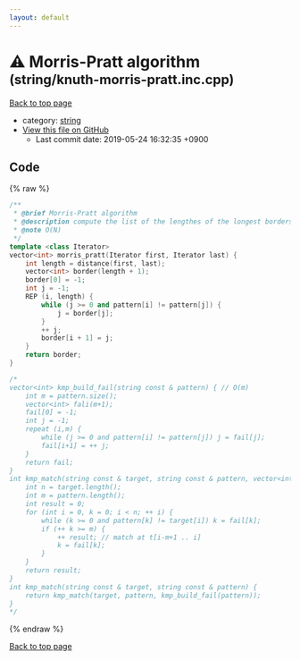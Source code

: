 ```yaml
---
layout: default
---
```


<!-- mathjax config similar to math.stackexchange -->
<script type="text/javascript" async
  src="https://cdnjs.cloudflare.com/ajax/libs/mathjax/2.7.5/MathJax.js?config=TeX-MML-AM_CHTML">
</script>
<script type="text/x-mathjax-config">
  MathJax.Hub.Config({
    TeX: { equationNumbers: { autoNumber: "AMS" }},
    tex2jax: {
      inlineMath: [ ['$','$'] ],
      processEscapes: true
    },
    "HTML-CSS": { matchFontHeight: false },
    displayAlign: "left",
    displayIndent: "2em"
  });
</script>

<script type="text/javascript" src="https://cdnjs.cloudflare.com/ajax/libs/jquery/3.4.1/jquery.min.js"></script>
<script src="https://cdn.jsdelivr.net/npm/jquery-balloon-js@1.1.2/jquery.balloon.min.js" integrity="sha256-ZEYs9VrgAeNuPvs15E39OsyOJaIkXEEt10fzxJ20+2I=" crossorigin="anonymous"></script>
<script type="text/javascript" src="../../assets/js/copy-button.js"></script>
<link rel="stylesheet" href="../../assets/css/copy-button.css" />


# :warning: Morris-Pratt algorithm <small>(string/knuth-morris-pratt.inc.cpp)</small>

<a href="../../index.html">Back to top page</a>

* category: <a href="../../index.html#b45cffe084dd3d20d928bee85e7b0f21">string</a>
* <a href="{{ site.github.repository_url }}/blob/master/string/knuth-morris-pratt.inc.cpp">View this file on GitHub</a>
    - Last commit date: 2019-05-24 16:32:35 +0900




## Code

{% raw %}
```cpp
/**
 * @brief Morris-Pratt algorithm
 * @description compute the list of the lengthes of the longest borders
 * @note O(N)
 */
template <class Iterator>
vector<int> morris_pratt(Iterator first, Iterator last) {
    int length = distance(first, last);
    vector<int> border(length + 1);
    border[0] = -1;
    int j = -1;
    REP (i, length) {
        while (j >= 0 and pattern[i] != pattern[j]) {
            j = border[j];
        }
        ++ j;
        border[i + 1] = j;
    }
    return border;
}

/*
vector<int> kmp_build_fail(string const & pattern) { // O(m)
    int m = pattern.size();
    vector<int> fali(m+1);
    fail[0] = -1;
    int j = -1;
    repeat (i,m) {
        while (j >= 0 and pattern[i] != pattern[j]) j = fail[j];
        fail[i+1] = ++ j;
    }
    return fail;
}
int kmp_match(string const & target, string const & pattern, vector<int> const & fail) { // O(n+m)
    int n = target.length();
    int m = pattern.length();
    int result = 0;
    for (int i = 0, k = 0; i < n; ++ i) {
        while (k >= 0 and pattern[k] != target[i]) k = fail[k];
        if (++ k >= m) {
            ++ result; // match at t[i-m+1 .. i]
            k = fail[k];
        }
    }
    return result;
}
int kmp_match(string const & target, string const & pattern) {
    return kmp_match(target, pattern, kmp_build_fail(pattern));
}
*/

```
{% endraw %}

<a href="../../index.html">Back to top page</a>

